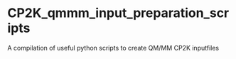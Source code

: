 # CP2K_qmmm_input_preparation_scripts
A compilation of useful python scripts to create QM/MM CP2K inputfiles
